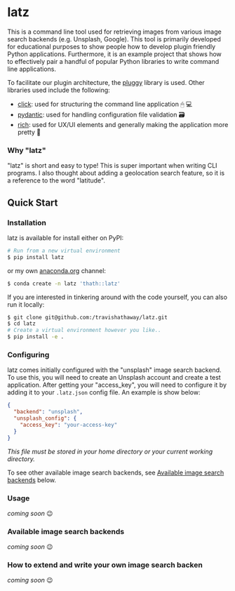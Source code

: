 # latz

[pluggy]: https://pluggy.readthedocs.io/en/stable/
[click]: https://click.palletsprojects.com/
[pydantic]: https://docs.pydantic.dev/
[rich]: https://rich.readthedocs.io/
[anaconda.org]: https://anaconda.org

This is a command line tool used for retrieving images from various image
search backends (e.g. Unsplash, Google). This tool is primarily developed for educational purposes
to show people how to develop plugin friendly Python applications. Furthermore,
it is an example project that shows how to effectively pair a handful of
popular Python libraries to write command line applications.

To facilitate our plugin architecture, the [pluggy][pluggy] library is used.
Other libraries used include the following:

- [click][click]: used for structuring the command line application 🖱 💻
- [pydantic][pydantic]: used for handling configuration file validation 🗃
- [rich][rich]: used for UX/UI elements and generally making the application more pretty 🌈

### Why "latz"

"latz" is short and easy to type! This is super important when writing CLI programs.
I also thought about adding a geolocation search feature, so it is a reference
to the word "latitude".

## Quick Start

### Installation

latz is available for install either on PyPI:

```bash
# Run from a new virtual environment
$ pip install latz
```

or my own [anaconda.org][anaconda.org] channel:

```bash
$ conda create -n latz 'thath::latz'
```

If you are interested in tinkering around with the code yourself, you can also
run it locally:

```bash
$ git clone git@github.com:/travishathaway/latz.git
$ cd latz
# Create a virtual environment however you like..
$ pip install -e .
```

### Configuring

latz comes initially configured with the "unsplash" image search backend. To use this,
you will need to create an Unsplash account and create a test application. After getting
your "access_key", you will need to configure it by adding it to your `.latz.json`
config file. An example is show below:

```json
{
  "backend": "unsplash",
  "unsplash_config": {
    "access_key": "your-access-key"
  }
}
```

_This file must be stored in your home directory or your current working directory._

To see other available image search backends, see [Available image search backends](#available-image-search-backends) below.

### Usage

_coming soon_ 😉

### Available image search backends

_coming soon_ 😉

### How to extend and write your own image search backen

_coming soon_ 😉
